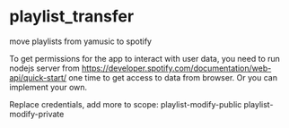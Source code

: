 # playlist_transfer
move playlists from yamusic to spotify

To get permissions for the app to interact with user data, you need to run nodejs server from https://developer.spotify.com/documentation/web-api/quick-start/ one time to get access to data from browser. Or you can implement your own.

Replace credentials, add more to scope: playlist-modify-public playlist-modify-private
